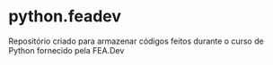 # python.feadev
Repositório criado para armazenar códigos feitos durante o curso de Python fornecido pela FEA.Dev
